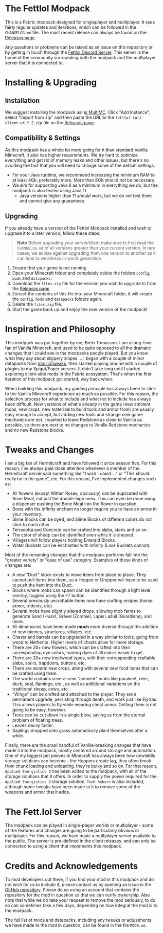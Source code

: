 # The Fettlol Modpack

This is a Fabric modpack designed for singleplayer and multiplayer. It sees fairly regular updates and iterations, which can be followed in the `CHANGELOG.md` file. The most recent release can always be found on the [Releases page](https://github.com/BrekiTomasson/fettlol-modpack/releases).

Any questions or problems can be raised as an issue on this repository or by getting in touch through the [Fettlol Discord Server](https://discord.gg/HVBkxdzh). This server is the home of the community surrounding both the modpack and the multiplayer server that it is connected to.

# Installing & Upgrading

## Installation

We suggest installing the modpack using [MultiMC](https://multimc.org/). Click "Add Instance", select "Import from zip" and then paste the URL to the `fettlol-full-client-vX.Y.Z.zip` file on the [Releases page](https://github.com/BrekiTomasson/fettlol-modpack/releases).

## Compatibility & Settings

As this modpack has a whole lot more going for it than standard Vanilla Minecraft, it also has higher requirements. We try hard to optimize everything and get rid of memory leaks and other issues, but there's no avoiding the fact that you will need to change some of the default settings.

- For your Java runtime, we recommend increasing the minimum RAM to at least 4Gb, preferably more. More than 8Gb should not be necessary.
- We aim for supporting Java 8 as a minimum in everything we do, but the modpack is also tested using Java 11.
  - Java versions higher than 11 *should* work, but we do not test them and cannot give any guarantees.

## Upgrading

If you already have a version of the Fettlol Modpack installed and wish to upgrade it to a later version, follow these steps:

> **Note** Before upgrading your server/client make sure to first read the `CHANGELOG.md` of all versions greater than your current version. In rare cases, we advise against upgrading from one version to another as it can lead to weirdness in world generation.

1. Ensure that your game is not running.
2. Open your Minecraft folder and completely delete the folders `config`, `mods` and `datapacks`. 
3. Download the `files.zip` file for the version you wish to upgrade to from the [Releases page](https://github.com/BrekiTomasson/fettlol-modpack/releases).
4. Extract the contents of this file into your Minecraft folder, it will create the `config`, `mods` and `datapacks` folders again.
5. Delete the `files.zip` file.
6. Start the game back up and enjoy the new version of the modpack!

# Inspiration and Philosophy

This modpack was put together by me; Breki Tomasson. I am a long-time fan of Vanilla Minecraft, and used to be quite opposed to all the dramatic changes that I could see in the modpacks people played. But you know what they say about slippery slopes ... I began with a couple of minor datapacks from [VanillaTweaks](https://vanillatweaks.net), then started playing around with a couple of plugins to my Spigot/Paper servers. It didn't take long until I started exploring client-side mods in the Fabric ecosystem. That's when the first iteration of this modpack got started, way back when.

When building this modpack, my guiding principle has always been to stick to the Vanilla Minecraft experience as much as possible. For this reason, the selection process for what to include and what not to include has always been difficult. New versions of what's already in the game (new ambient mobs, new crops, new materials to build tools and armor from) are usually easy enough to accept, but adding new tools and strange new game mechanics are not. I wanted to leave Redstone as close to Vanilla as possible, so there are next to no changes to Vanilla Redstone mechanics and no new Redstone blocks.

# Tweaks and Changes

I am a big fan of Hermitcraft and have followed it since season five. For this reason, I've always paid close attention whenever a member of the Hermitcraft server said something like "I wish I could ..." or "This should really be in the game", etc. For this reason, I've implemented changes such as:

- All flowers (except Wither Roses, obviously) can be duplicated with Bone Meal, not just the double-high ones. This can even be done using a dispenser pushing the Bone Meal into the flower in question.
- Bows with the Infinity enchant no longer require you to have an arrow in your inventory.
- Slime Blocks can be dyed, and Slime Blocks of different colors do not stick to each other.
- Terracotta and Concrete can be crafted into slabs, stairs and so on.
- The color of sheep can be identified even while it is sheared.
- Villagers will follow players holding Emerald Blocks.
- Water Buckets can be enchanted with Infinity (Lava Buckets cannot).

Most of the remaining changes that this modpack performs fall into the "greater variety" or "ease of use" category. Examples of these kinds of changes are:

- A new "Duct" block exists to move items from place to place. They cannot pull items into them, so a Hopper or Dropper will have to be used to push the item into the Duct.
- Blocks where mobs can spawn can be identified through a light level overlay, toggled using the F7 button.
- Several previously uncraftable items now have crafting recipes (horse armor, tridents, etc).
- Several mobs have slightly altered drops, allowing mob farms to generate Sand (Husk), Gravel (Zombie), Lapis Lazuli (Guardians), and more.
- All dimensions have been made **much** more diverse through the addition of new biomes, structures, villages, etc.
- Chests and barrels can be upgraded in a way similar to tools, going from wood to Netherite. Higher levels of chests allow for more storage.
- There are 30+ new flowers, which can be crafted into their corresponding dye colors, making dyes of all colors easier to get.
- There are 20+ new tree/wood types, with their corresponding craftable slabs, stairs, trapdoors, buttons, etc.
- There are several new crops, along with several new food items that can be crafted using them.
- The world contains several new "ambient" mobs like parakeet, deer, duck, seal, flamingo, etc., as well as additional variations on the traditional sheep, cows, etc.
- "Wings" can be crafted and attached to the player. They are a permanent upgrade, persisting through death, and work just like Elytras. This allows players to fly while wearing chest armor. Getting them is not going to be easy, however.
- Trees can be cut down in a single blow, saving us from the eternal problem of floating trees.
- Leaves decay faster.
- Saplings dropped onto grass automatically plant themselves after a while.

Finally, there are the small handful of Vanilla-breaking changes that have made it into the modpack, mostly centered around storage and automation. One of my biggest pet peeves in Minecraft has always been how unwieldly storage solutions can become - the Hoppers create lag, they often break from chunk loading and unloading, they're bulky and so on. For that reason, `Applied Energistics 2` has been added to the modpack, with all of the storage solutions that it offers. In order to supply the power required for the `Applied Energistics 2` storage solution, `Tech Reborn` is also included, although some tweaks have been made to it to remove some of the weapons and armor that it adds.

# The Fett.lol Server

The modpack can be played in single-player worlds or multiplayer - some of the features and changes are going to be particularly obvious in multiplayer. For this reason, we have made a multiplayer server available to the public. The server is pre-defined in the client releases, and can only be connected to using a client that implements this modpack.

# Credits and Acknowledgements

To mod developers out there, if you find your mod in this modpack and do not wish for us to include it, please contact us by opening an issue in the [GitHub repository](https://github.com/BrekiTomasson/fettlol-modpack). Please do so using an account that contains the repository for the mod in question so that we can verify ownership. Also note that while we do take your request to remove the mod seriously, to do so can sometimes take a few days, depending on how integral the mod is to the modpack.

The full list of mods and datapacks, including any tweaks or adjustments we have made to the mod in question, can be found in the file `MODS.md`.
